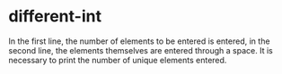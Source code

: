 # different-int
In the first line, the number of elements to be entered is entered, in the second line, the elements themselves are entered through a space. It is necessary to print the number of unique elements entered.

